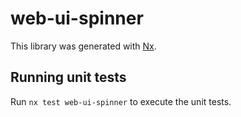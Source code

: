 # web-ui-spinner

This library was generated with [Nx](https://nx.dev).

## Running unit tests

Run `nx test web-ui-spinner` to execute the unit tests.
